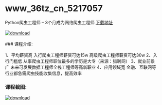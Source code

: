 # www_36tz_cn_5217057
Python爬虫工程师 – 3个月成为网络爬虫工程师
[下载地址](http://www.36tz.cn/article/5217057 "下载地址")
<br/></br>[![download](http://36tz.cn/muke_img/2020_12_2-82-300x114.png "下载地址")](http://www.36tz.cn/article/5217057 "下载地址")
<br/></br>### 课程介绍:<br/></br>1、平均薪资高 入行爬虫工程师薪资可达15w 高级爬虫工程师薪资可达30w
2、入行门槛低 从事爬虫工程师职位最多的学历是大专（来源：猎聘网）
3、就业前景广 未来可发展数据工程师全栈工程师等高新职业
4、应用领域宽 金融、互联网等行业都急需爬虫技能收集信息，提高效率

### 课程截图:
[![download](http://36tz.cn/muke_img/2020_12_1-93-300x289.png "下载地址")](http://www.36tz.cn/article/5217057 "下载地址")
